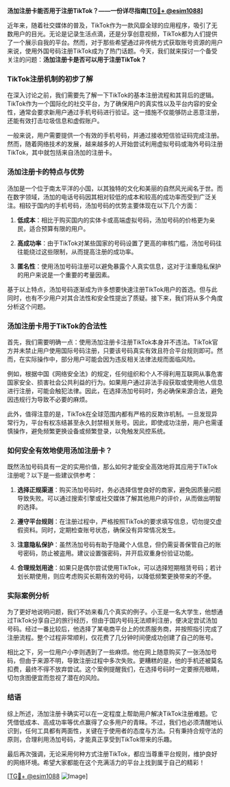 **汤加注册卡能否用于注册TikTok？——一份详尽指南[[TG💪+ @esim1088](https://t.me/s/esim1088)]**

近年来，随着社交媒体的普及，TikTok作为一款风靡全球的应用程序，吸引了无数用户的目光。无论是记录生活点滴，还是分享创意视频，TikTok都为人们提供了一个展示自我的平台。然而，对于那些希望通过非传统方式获取账号资源的用户来说，使用外国号码注册TikTok成为了热门话题。今天，我们就来探讨一个备受关注的问题：**汤加注册卡是否可以用于注册TikTok？**

### TikTok注册机制的初步了解

在深入讨论之前，我们需要先了解一下TikTok的基本注册流程和其背后的逻辑。TikTok作为一个国际化的社交平台，为了确保用户的真实性以及平台内容的安全性，通常会要求新用户通过手机号码进行验证。这一措施不仅能够防止恶意注册，还能有效打击垃圾信息和虚假账户。

一般来说，用户需要提供一个有效的手机号码，并通过接收短信验证码完成注册。然而，随着网络技术的发展，越来越多的人开始尝试利用虚拟号码或海外号码注册TikTok，其中就包括来自汤加的注册卡。

### 汤加注册卡的特点与优势

汤加是一个位于南太平洋的小国，以其独特的文化和美丽的自然风光闻名于世。而在数字领域，汤加的电话号码因其相对较低的成本和较高的成功率而受到广泛关注。相较于国内的手机号码，汤加号码的优势主要体现在以下几个方面：

1. **低成本**：相比于购买国内的实体卡或高端虚拟号码，汤加号码的价格更为亲民，适合预算有限的用户。
   
2. **高成功率**：由于TikTok对某些国家的号码设置了更高的审核门槛，汤加号码往往能绕过这些限制，从而提高注册的成功率。

3. **匿名性**：使用汤加号码注册可以避免暴露个人真实信息，这对于注重隐私保护的用户来说是一个重要的考量因素。

基于以上特点，汤加号码逐渐成为许多想要快速注册TikTok用户的首选。但与此同时，也有不少用户对其合法性和安全性提出了质疑。接下来，我们将从多个角度分析这个问题。

### 汤加注册卡用于TikTok的合法性

首先，我们需要明确一点：使用汤加注册卡注册TikTok本身并不违法。TikTok官方并未禁止用户使用国际号码注册，只要该号码真实有效且符合平台规则即可。然而，在实际操作中，部分用户可能会因为违反相关法律法规而面临风险。

例如，根据中国《网络安全法》的规定，任何组织和个人不得利用互联网从事危害国家安全、损害社会公共利益的行为。如果用户通过非法手段获取或使用他人信息进行注册，可能会触犯法律。因此，在选择汤加号码时，务必确保来源合法，避免因违规行为导致不必要的麻烦。

此外，值得注意的是，TikTok在全球范围内都有严格的反欺诈机制。一旦发现异常行为，平台有权冻结甚至永久封禁相关账号。因此，即使成功注册，用户也需谨慎操作，避免频繁更换设备或频繁登录，以免触发风控系统。

### 如何安全有效地使用汤加注册卡？

既然汤加号码具有一定的实用价值，那么如何才能安全高效地将其应用于TikTok注册呢？以下是一些建议供参考：

1. **选择正规渠道**：购买汤加号码时，务必选择信誉良好的商家，避免因质量问题导致失败。可以通过搜索引擎或社交媒体了解其他用户的评价，从而做出明智的选择。

2. **遵守平台规则**：在注册过程中，严格按照TikTok的要求填写信息，切勿提交虚假资料。同时，定期检查账号状态，确保没有异常情况发生。

3. **注意隐私保护**：虽然汤加号码有助于隐藏个人信息，但仍需妥善保管自己的账号密码，防止被盗用。建议设置强密码，并开启双重身份验证功能。

4. **合理规划用途**：如果只是偶尔尝试使用TikTok，可以选择短期租赁号码；若计划长期使用，则应考虑购买长期有效的号码，以降低频繁更换带来的不便。

### 实际案例分析

为了更好地说明问题，我们不妨来看几个真实的例子。小王是一名大学生，他想通过TikTok分享自己的旅行经历，但由于国内号码无法顺利注册，便决定尝试汤加号码。经过一番比较后，他选择了某电商平台上的优质服务商，并按照指引完成了注册流程。整个过程非常顺利，仅花费了几分钟时间便成功创建了自己的账号。

相比之下，另一位用户小李则遇到了一些麻烦。他在网上随意购买了一张汤加号码，但由于来源不明，导致注册过程中多次失败。更糟糕的是，他的手机还被莫名扣费，最终不得不放弃尝试。这个案例提醒我们，在选择号码时一定要擦亮眼睛，切勿贪图便宜而忽视了潜在的风险。

### 结语

综上所述，汤加注册卡确实可以在一定程度上帮助用户解决TikTok注册难题。它凭借低成本、高成功率等优点赢得了众多用户的青睐。不过，我们也必须清醒地认识到，任何工具都有两面性，关键在于使用者的态度与方法。只有秉持合规守法的原则，合理利用汤加号码，才能真正享受到TikTok带来的乐趣。

最后再次强调，无论采用何种方式注册TikTok，都应当尊重平台规则，维护良好的网络环境。希望大家都能在这个充满活力的平台上找到属于自己的精彩！

[[TG💪+ @esim1088](https://t.me/s/esim1088) ![Image](https://i.postimg.cc/4NQfJmqS/Snipaste-2025-05-13-00-14-12.png)]